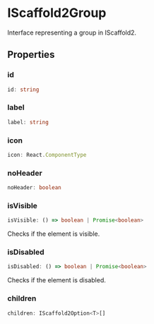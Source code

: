 # IScaffold2Group

Interface representing a group in IScaffold2.

## Properties

### id

```ts
id: string
```

### label

```ts
label: string
```

### icon

```ts
icon: React.ComponentType
```

### noHeader

```ts
noHeader: boolean
```

### isVisible

```ts
isVisible: () => boolean | Promise<boolean>
```

Checks if the element is visible.

### isDisabled

```ts
isDisabled: () => boolean | Promise<boolean>
```

Checks if the element is disabled.

### children

```ts
children: IScaffold2Option<T>[]
```
